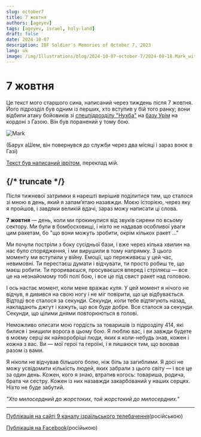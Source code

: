 ```yaml
---
slug: october7
title: 7 жовтня
authors: [ageyev]
tags: [ageyev, israel, holy-land]
draft: false
date: 2024-10-07
description: IDF Soldier's Memories of October 7, 2023
lang: uk
image: /img/Illustrations/blog/2024-10-07-october-7/2024-08-18.Mark_with_rifle.jpeg 
---
```


# 7 жовтня 

Це текст мого старшого сина, написаний через тиждень після 7 жовтня. Його підрозділ був одним із перших, хто вступив у бій того ранку; вони відбили атаку бойовиків зі [спецпідрозділу "Нухба"](https://en.wikipedia.org/wiki/Nukhba_forces) на [базу Урім](https://he.wikipedia.org/wiki/%D7%94%D7%A7%D7%A8%D7%91_%D7%91%D7%91%D7%A1%D7%99%D7%A1_%D7%90%D7%95%D7%A8%D7%99%D7%9D) на кордоні з Газою. Він був поранений у тому бою.

![Mark](/img/Illustrations/blog/2024-10-07-october-7/2024-08-18.Mark_with_rifle.jpeg)

(Барух аШем, він повернувся до служби через два місяці і зараз воює в Газі)

[Текст був написаний іврітом](https://www.instagram.com/p/CybeGarsF_p/), переклад мій.

{/* truncate */}
--- 

Після тижневої затримки я нарешті вирішив поділитися тим, що сталося зі мною в день, який я запам’ятаю назавжди. Моєю історією, через яку я пройшов, і завдяки великій вдачі, зараз можу написати ці слова.

**7 жовтня** — день, коли ми прокинулися від звуків сирени по всьому сектору. Ми були в бомбосховищі, і ніхто не надавав особливої уваги цим ракетам, бо "що вони можуть зробити, окрім кількох ракет ..."

Ми почули постріли з боку сусідньої бази, і вже через кілька хвилин на нас було спорядження, і ми вирушили в тому напрямку. З цього моменту ми вступили у війну. Емоції, що переживаєш у цей час, невимовні. Ти перестаєш думати і відчувати, ти просто робиш те, що маєш робити. Ти прориваєшся, просуваєшся вперед і стріляєш — все це на незнайомому тобі полі бою, і все це під свист ракет над головою.

І ось настає момент, коли мене вражає куля. У цей момент я нічого не відчув, я дивився на свою ногу і не міг повірити, що це відбувається. Відтоді все сталося за секунди. Секунди, коли тебе відтягують назад, накладають джгут і кажуть, що все буде добре. Все сталося за секунди. Секунди, що цілими днями повторюються в голові.

Неможливо описати мою гордість за товаришів із підрозділу 414, які билися і знищили ворога в цьому бою. Я люблю вас, і ви завжди будете в моєму серці як найхоробріші люди, яких я коли-небудь знав, кожен і кожна з вас. Ви — мої герої та героїні, і я пишаюся тим, що воював разом із вами.

Я ніколи не відчував більшого болю, ніж біль за загиблими. Я досі не можу усвідомити кількість людей, яких забрали з цього світу — і все це за один день. Кожен, кого я знаю, втратив когось: товариша, родича, брата чи сестру. Кожен із них назавжди закарбований у наших серцях. Ніхто не буде забутий.

*"Хто милосердний до жорстоких, той жорстокий до милосердних."*

--- 

[Публікація на сайті 9 каналу ізраїльського телебачення](https://www.9tv.co.il/Item/79640)(російською)

[Публікація на Facebook](https://www.facebook.com/viktor.ageyev/posts/pfbid0AzoFkvcVD9ka8bMTDJDAzg3YKU2asgU6Prg13G3QT8Wsm3nzue477pjx4zUqyC5Xl)(російькою)